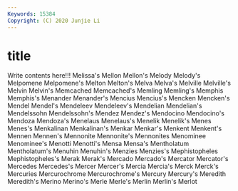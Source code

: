 ```yaml
---
Keywords: 15384
Copyright: (C) 2020 Junjie Li
---
```


# title

Write contents here!!!
Melissa's 
Mellon 
Mellon's 
Melody 
Melody's 
Melpomene 
Melpomene's 
Melton 
Melton's
Melva 
Melva's 
Melville 
Melville's 
Melvin 
Melvin's 
Memcached 
Memcached's 
Memling 
Memling's
Memphis 
Memphis's 
Menander 
Menander's 
Mencius 
Mencius's 
Mencken 
Mencken's 
Mendel 
Mendel's
Mendeleev 
Mendeleev's 
Mendelian 
Mendelian's 
Mendelssohn 
Mendelssohn's 
Mendez 
Mendez's 
Mendocino 
Mendocino's
Mendoza 
Mendoza's 
Menelaus 
Menelaus's 
Menelik 
Menelik's 
Menes 
Menes's 
Menkalinan 
Menkalinan's
Menkar 
Menkar's 
Menkent 
Menkent's 
Mennen 
Mennen's 
Mennonite 
Mennonite's 
Mennonites 
Menominee
Menominee's 
Menotti 
Menotti's 
Mensa 
Mensa's 
Mentholatum 
Mentholatum's 
Menuhin 
Menuhin's 
Menzies
Menzies's 
Mephistopheles 
Mephistopheles's 
Merak 
Merak's 
Mercado 
Mercado's 
Mercator 
Mercator's 
Mercedes
Mercedes's 
Mercer 
Mercer's 
Mercia 
Mercia's 
Merck 
Merck's 
Mercuries 
Mercurochrome 
Mercurochrome's
Mercury 
Mercury's 
Meredith 
Meredith's 
Merino 
Merino's 
Merle 
Merle's 
Merlin 
Merlin's
Merlot 

